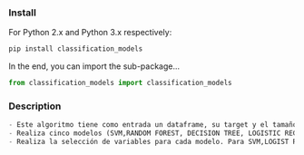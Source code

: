 ### Install

For Python 2.x and Python 3.x respectively:

```python
pip install classification_models


```

In the end, you can import the sub-package...

```python
from classification_models import classification_models

```
### Description

```python
- Este algoritmo tiene como entrada un dataframe, su target y el tamaño de train_set
- Realiza cinco modelos (SVM,RANDOM FOREST, DECISION TREE, LOGISTIC REGRESION, LDA) y clasifica cada uno de ellos basandose en su gini.
- Realiza la selección de variables para cada modelo. Para SVM,LOGIST REGRESSION y LDA utiliza el algoritmo de seleccion genética para ello. Para decision tree y random forest utiliza la seleccion  de variables de sklearn para llevar a cabo la seleccion de variables. Dibujo arboles con diferentes profundidades y almacena el mejor valor como representativo para decision tree. Lo mismo para random forest.


```
